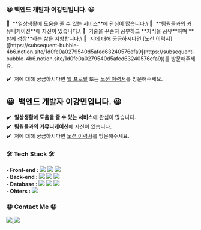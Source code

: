 <h3 align="left">😀 백엔드 개발자 이강민입니다. 😀</h3> 
👊 &nbsp;**일상생활에 도움을 줄 수 있는 서비스**에 관심이 많습니다.\  
👊 &nbsp;**팀원들과의 커뮤니케이션**에 자신이 있습니다.\
👊 &nbsp;기술을 꾸준히 공부하고 **지식을 공유**하며 **함께 성장**하는 삶을 지향합니다.\
👊 &nbsp;저에 대해 궁금하시다면 [노션 이력서]([https://subsequent-bubble-4b6.notion.site/1d0fe0a0279540d5afed63240576efa9](https://subsequent-bubble-4b6.notion.site/1d0fe0a0279540d5afed63240576efa9))를 방문해주세요.


✔️ &nbsp;저에 대해 궁금하시다면 [웹 프로필](https://profile.jeongkoo.com/) 또는 [노션 이력서](https://subsequent-bubble-4b6.notion.site/1d0fe0a0279540d5afed63240576efa9)를 방문해주세요.


## 😀 &nbsp;백엔드 개발자 이강민입니다. 😀

✔️ &nbsp;**일상생활에 도움을 줄 수 있는 서비스**에 관심이 많습니다.\
✔️ &nbsp;**팀원들과의 커뮤니케이션**에 자신이 있습니다.\
✔️ &nbsp;저에 대해 궁금하시다면 [노션 이력서]([https://subsequent-bubble-4b6.notion.site/1d0fe0a0279540d5afed63240576efa9](https://subsequent-bubble-4b6.notion.site/1d0fe0a0279540d5afed63240576efa9))를 방문해주세요.


<h3 align="left">🛠 Tech Stack 🛠</h3>
<p align="left">
  <b>- Front-end : </b>
  <span><img src="https://img.shields.io/badge/HTML-e34f26?style=flat-square&logo=html5&logoColor=white"/></span>
  <span><img src="https://img.shields.io/badge/CSS-1572b6?style=flat-square&logo=css3&logoColor=white"/></span>
  <span><img src="https://img.shields.io/badge/JavaScript-F7DF1E?style=flat-square&logo=JavaScript&logoColor=white"/></span>
  <br/>
  <b>- Back-end : </b>
  <span><img src="https://img.shields.io/badge/C-A8B9CC?style=flat-square&logo=C&logoColor=white"/></span>
  <span><img src="https://img.shields.io/badge/Java-ED8B00?style=flat-square&logo=java&logoColor=white"></span>
  <span><img src="https://img.shields.io/badge/Spring-6DB33F?style=flat-square&logo=spring&logoColor=white"></span>
  <br/>
  <b>- Database : </b>
  <span><img src="https://img.shields.io/badge/mysql-4479A1?style=flat-square&logo=mysql&logoColor=white"></span>
  <span><img src="https://img.shields.io/badge/mariaDB-003545?style=flat-square&logo=mariaDB&logoColor=white"></span>
  <span><img src="https://img.shields.io/badge/redis-DC382D?style=flat-square&logo=redis&logoColor=white"></span>
  <br/>             
  <b>- Ohters : </b>            
  <span><img src="https://img.shields.io/badge/aws-232F3E?style=flat-square&logo=amazonaws&logoColor=white"></span>    
</p>

<h3 align="left">😀 Contact Me 😀</h3>
<p align="left">
  <span><a href="mailto:serajang1679@gmail.com">
    <img src="https://img.shields.io/badge/Gmail-d14836?style=flat-square&logo=Gmail&logoColor=white&link=22rkdmin@gmail.com"/>
  </a></span>
  <span><a href="https://kangmo.tistory.com/" target='_blank'>
    <img src="https://img.shields.io/badge/tistory-000000?style=flat-square&logo=tistory&logoColor=white">
  </a></span>
</p>
